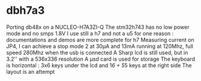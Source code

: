 # dbh7a3
Porting db48x on a NUCLEO-H7A3ZI-Q
The stm32h743 has no low power mode and no smps 1.8V 
I use still a h7 and not a u5 for one reason : documentations and demos are more complete for h7
Measuring current on JP4, I can achieve a stop mode 2 at 30µA and 13mA running at 120Mhz, full speed 280Mhz when the usb is connected
A Sharp lcd is still used, but in 3.2'' with a 536x336 resolution 
A µsd card is used for storage
The keyboard is horizontal : 3x6 keys under the lcd and 1*6 + 5*5 keys at the right side
The layout is an attempt

